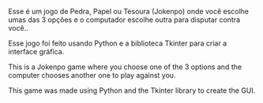Esse é um jogo de Pedra, Papel ou Tesoura (Jokenpo) onde você escolhe umas das 3 opções e o computador escolhe outra para disputar contra você..

Esse jogo foi feito usando Python e a biblioteca Tkinter para criar a interface gráfica.


This is a Jokenpo game where you choose one of the 3 options and the computer chooses another one to play against you.

This game was made using Python and the Tkinter library to create the GUI.
